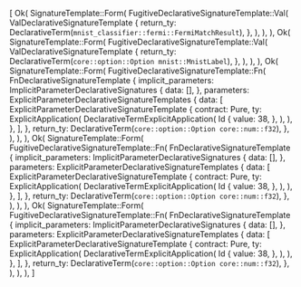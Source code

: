 [
    Ok(
        SignatureTemplate::Form(
            FugitiveDeclarativeSignatureTemplate::Val(
                ValDeclarativeSignatureTemplate {
                    return_ty: DeclarativeTerm(`mnist_classifier::fermi::FermiMatchResult`),
                },
            ),
        ),
    ),
    Ok(
        SignatureTemplate::Form(
            FugitiveDeclarativeSignatureTemplate::Val(
                ValDeclarativeSignatureTemplate {
                    return_ty: DeclarativeTerm(`core::option::Option mnist::MnistLabel`),
                },
            ),
        ),
    ),
    Ok(
        SignatureTemplate::Form(
            FugitiveDeclarativeSignatureTemplate::Fn(
                FnDeclarativeSignatureTemplate {
                    implicit_parameters: ImplicitParameterDeclarativeSignatures {
                        data: [],
                    },
                    parameters: ExplicitParameterDeclarativeSignatureTemplates {
                        data: [
                            ExplicitParameterDeclarativeSignatureTemplate {
                                contract: Pure,
                                ty: ExplicitApplication(
                                    DeclarativeTermExplicitApplication(
                                        Id {
                                            value: 38,
                                        },
                                    ),
                                ),
                            },
                        ],
                    },
                    return_ty: DeclarativeTerm(`core::option::Option core::num::f32`),
                },
            ),
        ),
    ),
    Ok(
        SignatureTemplate::Form(
            FugitiveDeclarativeSignatureTemplate::Fn(
                FnDeclarativeSignatureTemplate {
                    implicit_parameters: ImplicitParameterDeclarativeSignatures {
                        data: [],
                    },
                    parameters: ExplicitParameterDeclarativeSignatureTemplates {
                        data: [
                            ExplicitParameterDeclarativeSignatureTemplate {
                                contract: Pure,
                                ty: ExplicitApplication(
                                    DeclarativeTermExplicitApplication(
                                        Id {
                                            value: 38,
                                        },
                                    ),
                                ),
                            },
                        ],
                    },
                    return_ty: DeclarativeTerm(`core::option::Option core::num::f32`),
                },
            ),
        ),
    ),
    Ok(
        SignatureTemplate::Form(
            FugitiveDeclarativeSignatureTemplate::Fn(
                FnDeclarativeSignatureTemplate {
                    implicit_parameters: ImplicitParameterDeclarativeSignatures {
                        data: [],
                    },
                    parameters: ExplicitParameterDeclarativeSignatureTemplates {
                        data: [
                            ExplicitParameterDeclarativeSignatureTemplate {
                                contract: Pure,
                                ty: ExplicitApplication(
                                    DeclarativeTermExplicitApplication(
                                        Id {
                                            value: 38,
                                        },
                                    ),
                                ),
                            },
                        ],
                    },
                    return_ty: DeclarativeTerm(`core::option::Option core::num::f32`),
                },
            ),
        ),
    ),
]
